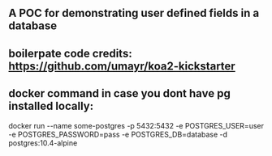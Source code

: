 ## A POC for demonstrating user defined fields in a database



## boilerpate code credits: https://github.com/umayr/koa2-kickstarter


## docker command in case you dont have pg installed locally:

docker run --name some-postgres -p 5432:5432 -e POSTGRES_USER=user -e POSTGRES_PASSWORD=pass -e POSTGRES_DB=database -d postgres:10.4-alpine
